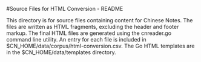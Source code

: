 #Source Files for HTML Conversion - README

This directory is for source files containing content for Chinese Notes. The
files are written as HTML fragments, excluding the header and footer markup.
The final HTML files are generated using the cnreader.go command line utility.
An entry for each file is included in $CN_HOME/data/corpus/html-conversion.csv.
The Go HTML templates are in the $CN_HOME/data/templates directory.
